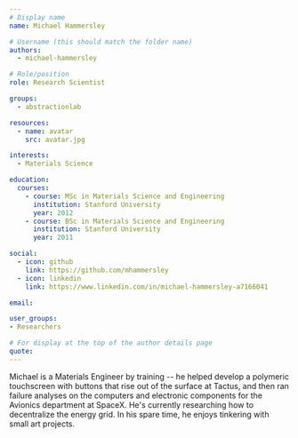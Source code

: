 ```yaml
---
# Display name
name: Michael Hammersley

# Username (this should match the folder name)
authors:
  - michael-hammersley

# Role/position
role: Research Scientist

groups:
  - abstractionlab

resources:
  - name: avatar
    src: avatar.jpg

interests:
  - Materials Science

education:
  courses:
    - course: MSc in Materials Science and Engineering
      institution: Stanford University
      year: 2012
    - course: BSc in Materials Science and Engineering
      institution: Stanford University
      year: 2011

social:
  - icon: github
    link: https://github.com/mhammersley
  - icon: linkedin
    link: https://www.linkedin.com/in/michael-hammersley-a7166041

email:

user_groups:
- Researchers

# For display at the top of the author details page
quote:
---
```


Michael is a Materials Engineer by training -- he helped develop a polymeric touchscreen with buttons that rise out of the surface at Tactus, and then ran failure analyses on the computers and electronic components for the Avionics department at SpaceX. He's currently researching how to decentralize the energy grid. In his spare time, he enjoys tinkering with small art  projects.
